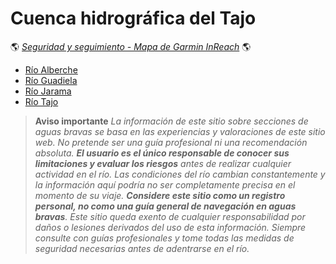 # Cuenca hidrográfica del Tajo
:earth_americas: *[Seguridad y seguimiento - Mapa de Garmin InReach](https://share.garmin.com/gpalacios82)* :earth_americas:

* [Río Alberche](./CHT-Alberche.md)
* [Río Guadiela](./CHT-Guadiela.md)
* [Río Jarama](./CHT-Jarama.md)
* [Río Tajo](./CHT-Tajo.md)

>**Aviso importante**
*La información de este sitio sobre secciones de aguas bravas se basa en las experiencias y valoraciones de este sitio web. No pretende ser una guía profesional ni una recomendación absoluta. **El usuario es el único responsable de conocer sus limitaciones y evaluar los riesgos** antes de realizar cualquier actividad en el río. Las condiciones del río cambian constantemente y la información aquí podría no ser completamente precisa en el momento de su viaje. **Considere este sitio como un registro personal, no como una guía general de navegación en aguas bravas**. Este sitio queda exento de cualquier responsabilidad por daños o lesiones derivados del uso de esta información. Siempre consulte con guías profesionales y tome todas las medidas de seguridad necesarias antes de adentrarse en el río.*
